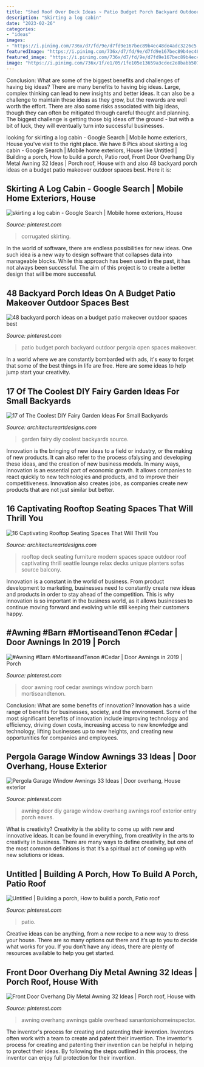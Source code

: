 ```yaml
---
title: "Shed Roof Over Deck Ideas ~ Patio Budget Porch Backyard Outdoor Pergola Open Spaces Makeover"
description: "Skirting a log cabin"
date: "2023-02-26"
categories:
- "ideas"
images:
- "https://i.pinimg.com/736x/d7/fd/9e/d7fd9e167bec89b4ec48de4adc3226c5.jpg"
featuredImage: "https://i.pinimg.com/736x/d7/fd/9e/d7fd9e167bec89b4ec48de4adc3226c5.jpg"
featured_image: "https://i.pinimg.com/736x/d7/fd/9e/d7fd9e167bec89b4ec48de4adc3226c5.jpg"
image: "https://i.pinimg.com/736x/1f/e1/05/1fe105e13659a3cdec2e8babb507ef27.jpg"
---
```



Conclusion: What are some of the biggest benefits and challenges of having big ideas?
There are many benefits to having big ideas. Large, complex thinking can lead to new insights and better ideas. It can also be a challenge to maintain these ideas as they grow, but the rewards are well worth the effort. There are also some risks associated with big ideas, though they can often be mitigated through careful thought and planning. The biggest challenge is getting those big ideas off the ground - but with a bit of luck, they will eventually turn into successful businesses.

	

		
looking for skirting a log cabin - Google Search | Mobile home exteriors, House you've visit to the right place. We have 8 Pics about skirting a log cabin - Google Search | Mobile home exteriors, House like Untitled | Building a porch, How to build a porch, Patio roof, Front Door Overhang Diy Metal Awning 32 Ideas | Porch roof, House with and also 48 backyard porch ideas on a budget patio makeover outdoor spaces best. Here it is:
		
    
## Skirting A Log Cabin - Google Search | Mobile Home Exteriors, House

<img loading=lazy src="https://i.pinimg.com/736x/92/d8/b3/92d8b3add1f2f612f908a73474874d45.jpg" onerror="this.onerror=null;this.src='https://tse1.mm.bing.net/th?id=OIP.sbcjM-HMKeMIP8M70iQJXQHaJ4&amp;pid=15.1';" alt="skirting a log cabin - Google Search | Mobile home exteriors, House">

_Source: pinterest.com_

>corrugated skirting. 

	

In the world of software, there are endless possibilities for new ideas. One such idea is a new way to design software that collapses data into manageable blocks. While this approach has been used in the past, it has not always been successful. The aim of this project is to create a better design that will be more successful.

    
## 48 Backyard Porch Ideas On A Budget Patio Makeover Outdoor Spaces Best

<img loading=lazy src="https://i.pinimg.com/736x/d7/fd/9e/d7fd9e167bec89b4ec48de4adc3226c5.jpg" onerror="this.onerror=null;this.src='https://tse3.mm.bing.net/th?id=OIP.aV_O4cWPKHzdhRj374-MTAHaLL&amp;pid=15.1';" alt="48 backyard porch ideas on a budget patio makeover outdoor spaces best">

_Source: pinterest.com_

>patio budget porch backyard outdoor pergola open spaces makeover. 

	

In a world where we are constantly bombarded with ads, it's easy to forget that some of the best things in life are free. Here are some ideas to help jump start your creativity.

    
## 17 Of The Coolest DIY Fairy Garden Ideas For Small Backyards

<img loading=lazy src="https://www.architectureartdesigns.com/wp-content/uploads/2015/03/730.jpg" onerror="this.onerror=null;this.src='https://tse4.mm.bing.net/th?id=OIP.4weQMfgCCfT6OgYj8UtfaAHaJ4&amp;pid=15.1';" alt="17 of The Coolest DIY Fairy Garden Ideas For Small Backyards">

_Source: architectureartdesigns.com_

>garden fairy diy coolest backyards source. 

	

Innovation is the bringing of new ideas to a field or industry, or the making of new products. It can also refer to the process ofalysing and developing these ideas, and the creation of new business models. In many ways, innovation is an essential part of economic growth. It allows companies to react quickly to new technologies and products, and to improve their competitiveness. Innovation also creates jobs, as companies create new products that are not just similar but better.

    
## 16 Captivating Rooftop Seating Spaces That Will Thrill You

<img loading=lazy src="https://www.architectureartdesigns.com/wp-content/uploads/2017/03/9-630x420.png" onerror="this.onerror=null;this.src='https://tse2.mm.bing.net/th?id=OIP.82D9DUJs2VhQFd6h4Eo5KAHaE8&amp;pid=15.1';" alt="16 Captivating Rooftop Seating Spaces That Will Thrill You">

_Source: architectureartdesigns.com_

>rooftop deck seating furniture modern spaces space outdoor roof captivating thrill seattle lounge relax decks unique planters sofas source balcony. 

	

Innovation is a constant in the world of business. From product development to marketing, businesses need to constantly create new ideas and products in order to stay ahead of the competition. This is why innovation is so important in the business world, as it allows businesses to continue moving forward and evolving while still keeping their customers happy.

    
## #Awning #Barn #MortiseandTenon #Cedar | Door Awnings In 2019 | Porch

<img loading=lazy src="https://i.pinimg.com/736x/1a/ac/b7/1aacb795144bf7c16a05539ac3cbeb79.jpg?b=t" onerror="this.onerror=null;this.src='https://tse1.mm.bing.net/th?id=OIP.PudwUE3QKGdQr2O6uPGh-wHaJ3&amp;pid=15.1';" alt="#Awning #Barn #MortiseandTenon #Cedar | Door Awnings in 2019 | Porch">

_Source: pinterest.com_

>door awning roof cedar awnings window porch barn mortiseandtenon. 

	

Conclusion: What are some benefits of innovation?
Innovation has a wide range of benefits for businesses, society, and the environment. Some of the most significant benefits of innovation include improving technology and efficiency, driving down costs, increasing access to new knowledge and technology, lifting businesses up to new heights, and creating new opportunities for companies and employees.

    
## Pergola Garage Window Awnings 33 Ideas | Door Overhang, House Exterior

<img loading=lazy src="https://i.pinimg.com/736x/37/00/a1/3700a162f283945e0be8857d93add30f.jpg" onerror="this.onerror=null;this.src='https://tse1.mm.bing.net/th?id=OIP.rCjVv2A3xJfMrHyrpbwfOwAAAA&amp;pid=15.1';" alt="Pergola Garage Window Awnings 33 Ideas | Door overhang, House exterior">

_Source: pinterest.com_

>awning door diy garage window overhang awnings roof exterior entry porch eaves. 

	

What is creativity?
Creativity is the ability to come up with new and innovative ideas. It can be found in everything, from creativity in the arts to creativity in business. There are many ways to define creativity, but one of the most common definitions is that it’s a spiritual act of coming up with new solutions or ideas.

    
## Untitled | Building A Porch, How To Build A Porch, Patio Roof

<img loading=lazy src="https://i.pinimg.com/736x/1f/e1/05/1fe105e13659a3cdec2e8babb507ef27.jpg" onerror="this.onerror=null;this.src='https://tse2.mm.bing.net/th?id=OIP.lEEG0IjefFlwOVBUrRr4tgHaFj&amp;pid=15.1';" alt="Untitled | Building a porch, How to build a porch, Patio roof">

_Source: pinterest.com_

>patio. 

	

Creative ideas can be anything, from a new recipe to a new way to dress your house. There are so many options out there and it’s up to you to decide what works for you. If you don’t have any ideas, there are plenty of resources available to help you get started.

    
## Front Door Overhang Diy Metal Awning 32 Ideas | Porch Roof, House With

<img loading=lazy src="https://i.pinimg.com/736x/5f/ad/63/5fad63cb1fd80478b55fa71bc9f1f6f8.jpg" onerror="this.onerror=null;this.src='https://tse2.mm.bing.net/th?id=OIP._wilMOAaGAAjTo9kOEPBJwAAAA&amp;pid=15.1';" alt="Front Door Overhang Diy Metal Awning 32 Ideas | Porch roof, House with">

_Source: pinterest.com_

>awning overhang awnings gable overhead sanantoniohomeinspector. 

	

The inventor's process for creating and patenting their invention.
Inventors often work with a team to create and patent their invention. The inventor's process for creating and patenting their invention can be helpful in helping to protect their ideas. By following the steps outlined in this process, the inventor can enjoy full protection for their invention.

